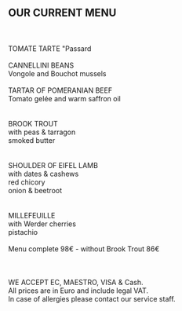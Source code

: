 ## OUR CURRENT MENU
<br>
<br>
TOMATE TARTE "Passard     
 <br>
<br>
CANNELLINI BEANS <br>
Vongole and Bouchot mussels
 <br>
<br>
TARTAR OF POMERANIAN BEEF<br>
Tomato gelée and warm saffron oil<br>
<br>
<br>
BROOK TROUT<br>
with peas & tarragon<br>
smoked butter <br>
 <br>
<br>
SHOULDER OF EIFEL LAMB<br>
with dates & cashews<br>
red chicory<br>
onion & beetroot <br>
<br>
<br>
MILLEFEUILLE<br>
with Werder cherries<br>
pistachio
<br>
<br>
Menu complete 98€ - without Brook Trout 86€

<br>
<br>
<br>
<br/>
WE ACCEPT EC, MAESTRO, VISA & Cash.<br/>
All prices are in Euro and include legal VAT.<br/>
In case of allergies please contact our service staff.<br/>
